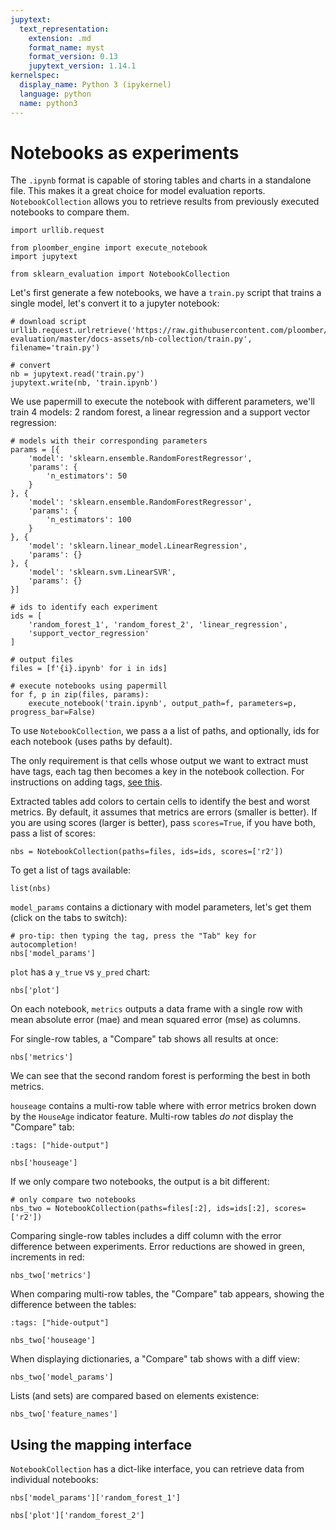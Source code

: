 ```yaml
---
jupytext:
  text_representation:
    extension: .md
    format_name: myst
    format_version: 0.13
    jupytext_version: 1.14.1
kernelspec:
  display_name: Python 3 (ipykernel)
  language: python
  name: python3
---
```


# Notebooks as experiments

The `.ipynb` format is capable of storing tables and charts in a standalone file. This makes it a great choice for model evaluation reports. `NotebookCollection` allows you to retrieve results from previously executed notebooks to compare them.

```{code-cell} ipython3
import urllib.request

from ploomber_engine import execute_notebook
import jupytext

from sklearn_evaluation import NotebookCollection
```

Let's first generate a few notebooks, we have a `train.py` script that trains a single model, let's convert it to a jupyter notebook:

```{code-cell} ipython3
# download script
urllib.request.urlretrieve('https://raw.githubusercontent.com/ploomber/sklearn-evaluation/master/docs-assets/nb-collection/train.py', filename='train.py')

# convert
nb = jupytext.read('train.py')
jupytext.write(nb, 'train.ipynb')
```

We use papermill to execute the notebook with different parameters, we'll train 4 models: 2 random forest, a linear regression and a support vector regression:

```{code-cell} ipython3
# models with their corresponding parameters
params = [{
    'model': 'sklearn.ensemble.RandomForestRegressor',
    'params': {
        'n_estimators': 50
    }
}, {
    'model': 'sklearn.ensemble.RandomForestRegressor',
    'params': {
        'n_estimators': 100
    }
}, {
    'model': 'sklearn.linear_model.LinearRegression',
    'params': {}
}, {
    'model': 'sklearn.svm.LinearSVR',
    'params': {}
}]

# ids to identify each experiment
ids = [
    'random_forest_1', 'random_forest_2', 'linear_regression',
    'support_vector_regression'
]

# output files
files = [f'{i}.ipynb' for i in ids]

# execute notebooks using papermill
for f, p in zip(files, params):
    execute_notebook('train.ipynb', output_path=f, parameters=p, progress_bar=False)
```

To use `NotebookCollection`, we pass a a list of paths, and optionally, ids for each notebook (uses paths by default).

The only requirement is that cells whose output we want to extract must have tags, each tag then becomes a key in the notebook collection. For instructions on adding tags, [see this](https://papermill.readthedocs.io/en/latest/usage-parameterize.html).

Extracted tables add colors to certain cells to identify the best and worst metrics. By default, it assumes that metrics are errors (smaller is better). If you are using scores (larger is better), pass `scores=True`, if you have both, pass a list of scores:

```{code-cell} ipython3
nbs = NotebookCollection(paths=files, ids=ids, scores=['r2'])
```

To get a list of tags available:

```{code-cell} ipython3
list(nbs)
```

`model_params` contains a dictionary with model parameters, let's get them (click on the tabs to switch):

```{code-cell} ipython3
# pro-tip: then typing the tag, press the "Tab" key for autocompletion!
nbs['model_params']
```

`plot` has a `y_true` vs `y_pred` chart:

```{code-cell} ipython3
nbs['plot']
```

On each notebook, `metrics` outputs a data frame with a single row with mean absolute error (mae) and mean squared error (mse) as columns.

For single-row tables, a "Compare" tab shows all results at once:

```{code-cell} ipython3
nbs['metrics']
```

We can see that the second random forest is performing the best in both metrics.

`houseage` contains a multi-row table where with error metrics broken down by the `HouseAge` indicator feature. Multi-row tables *do not* display the "Compare" tab:

```{code-cell} ipython3
:tags: ["hide-output"]

nbs['houseage']
```

If we only compare two notebooks, the output is a bit different:

```{code-cell} ipython3
# only compare two notebooks
nbs_two = NotebookCollection(paths=files[:2], ids=ids[:2], scores=['r2'])
```

Comparing single-row tables includes a diff column with the error difference between experiments. Error reductions are showed in green, increments in red:

```{code-cell} ipython3
nbs_two['metrics']
```

When comparing multi-row tables, the "Compare" tab appears, showing the difference between the tables:

```{code-cell} ipython3
:tags: ["hide-output"]

nbs_two['houseage']
```

When displaying dictionaries, a "Compare" tab shows with a diff view:

```{code-cell} ipython3
nbs_two['model_params']
```

Lists (and sets) are compared based on elements existence:

```{code-cell} ipython3
nbs_two['feature_names']
```

## Using the mapping interface

`NotebookCollection` has a dict-like interface, you can retrieve data from individual notebooks:

```{code-cell} ipython3
nbs['model_params']['random_forest_1']
```

```{code-cell} ipython3
nbs['plot']['random_forest_2']
```
